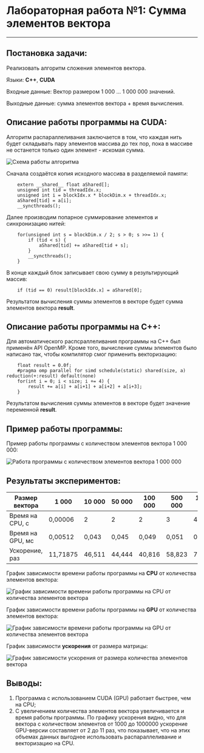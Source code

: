 # Лабораторная работа №1: Сумма элементов вектора
***

## Постановка задачи:

Реализовать алгоритм сложения элементов вектора.

Языки: __C++__, __CUDA__

Входные данные: Вектор размером 1 000 ... 1 000 000 значений.

Выходные данные: сумма элементов вектора + время вычисления.

## Описание работы программы на CUDA:

Алгоритм распараллеливания заключается в том, что каждая нить будет складывать пару элементов массива до тех пор, пока в массиве не останется только один элемент - искомая сумма.

![Схема работы алгоритма]()

Сначала создаётся копия исходного массива в разделяемой памяти:

```
    extern __shared__ float aShared[];
    unsigned int tid = threadIdx.x;
    unsigned int i = blockIdx.x * blockDim.x + threadIdx.x;
    aShared[tid] = a[i];
    __syncthreads();
```

Далее производим попарное суммирование элементов и синхронизацию нитей:

```
    for(unsigned int s = blockDim.x / 2; s > 0; s >>= 1) {
        if (tid < s) {
            aShared[tid] += aShared[tid + s];
        }
        __syncthreads();
    }
```

В конце  каждый блок записывает свою сумму в результирующий массив:

```
    if (tid == 0) result[blockIdx.x] = aShared[0];
```

Результатом вычисления суммы элементов в векторе будет сумма элементов вектора __result__.

## Описание работы программы на C++:

Для автоматического распсраллеливания программы на C++ был применён API OpenMP. Кроме того, вычисление суммы элементов было написано так, чтобы компилятор смог применить векторизацию:

```
    float result = 0.0f;
    #pragma omp parallel for simd schedule(static) shared(size, a) reduction(+:result) default(none)
    for(int i = 0; i < size; i += 4) {
        result += a[i] + a[i+1] + a[i+2] + a[i+3];
    }
```

Результатом вычисления суммы элементов в векторе будет значение переменной __result__.

## Пример работы программы:

Пример работы программы с количеством элементов вектора 1 000 000:

![Работа программы с количеством элементов вектора 1 000 000]()


## Результаты экспериментов:

| Размер вектора    | 1 000    | 10 000   | 50 000   | 100 000 | 500 000   | 1 000 000 | 
| ----------------- | -------- | -------- | -------- | ------- | --------- | --------- | 
| Время на CPU, с   | 0,00006  | 2        | 2        | 2       | 3         | 4         | 
| Время на GPU, мс  | 0,00512  | 0,043    | 0,045    | 0,049   | 0,051     | 0,057     | 
| Ускорение, раз    | 11,71875 | 46,511   | 44,444   | 40,816  | 58,823    | 70,175    | 

График зависимости времени работы программы на __CPU__ от количества элементов вектора:

![График зависимости времени работы программы на CPU от количества элементов вектора]()

График зависимости времени работы программы на __GPU__ от количества элементов вектора:

![График зависимости времени работы программы на GPU от количества элементов вектора]()

График зависимости __ускорения__ от размера матрицы:

![График зависимости ускорения от размера количества элементов вектора]()

## Выводы:

1. Программа с использованием CUDA (GPU) работает быстрее, чем на CPU;
2. С увеличением количества элементов вектора увеличивается и время работы программы. По графику ускорения видно, что для вектора с количеством элементов от 1000 до 1000000 ускорение GPU-версии составляет от 2 до 11 раз, что показывает, что на этих объемах данных выгоднее использовать распараллеливание и векторизацию на CPU.